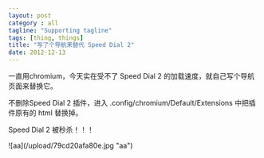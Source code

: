 ```yaml
---
layout: post
category : all
tagline: "Supporting tagline"
tags: [thing, things]
title: "写了个导航来替代 Speed Dial 2"
date: 2012-12-13
---
```

一直用chromium，今天实在受不了 Speed Dial 2 的加载速度，就自己写个导航页面来替换它。    
    
不删除Speed Dial 2 插件，进入 .config/chromium/Default/Extensions 中把插件原有的 html 替换掉。    
    
Speed Dial 2 被秒杀！！！    
    
!\[aa\](/upload/79cd20afa80e.jpg "aa")
